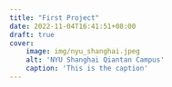 ```yaml
---
title: "First Project"
date: 2022-11-04T16:41:51+08:00
draft: true
cover:
    image: img/nyu_shanghai.jpeg
    alt: 'NYU Shanghai Qiantan Campus'
    caption: 'This is the caption'
---
```


